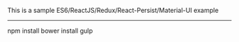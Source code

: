 This is a sample ES6/ReactJS/Redux/React-Persist/Material-UI example
<hr>
npm install
bower install
gulp
